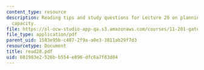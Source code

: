 ```yaml
---
content_type: resource
description: Reading tips and study questions for Lecture 20 on planning and civic
  capacity.
file: https://ol-ocw-studio-app-qa.s3.amazonaws.com/courses/11-201-gateway-planning-action-fall-2007/681983e2526bb554e896dfc6a7f83d04_read20.pdf
file_type: application/pdf
parent_uid: 1583e95b-c487-2f9a-a0e3-3811ab29f7d3
resourcetype: Document
title: read20.pdf
uid: 681983e2-526b-b554-e896-dfc6a7f83d04
---
```

